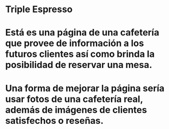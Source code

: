 # Triple Espresso

# Está es una página de una cafetería que provee de información a los futuros clientes así como brinda la posibilidad de reservar una mesa.

# Una forma de mejorar la página sería usar fotos de una cafetería real, además de imágenes de clientes satisfechos o reseñas.
